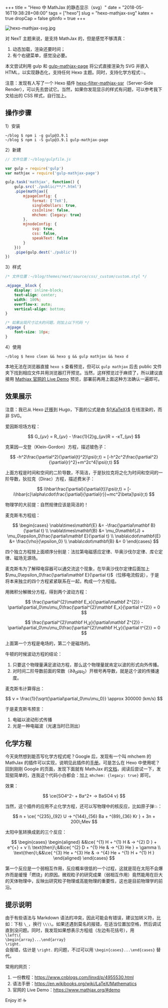 +++
title = "Hexo 中 MathJax 的静态显示（svg）"
date = "2018-05-16T19:38:28+08:00"
tags = ["hexo"]
slug = "hexo-mathjax-svg"
katex = true
dropCap = false
gitinfo = true
+++

![hexo-mathjax-svg.jpg](/images/hexo-mathjax-svg.jpg)

对 NexT 主题来说，是支持 MathJax 的，但是感觉不够清真：

1. 动态加载，渲染还要时间；
2. 有个右键菜单，感觉没必要。

本文尝试利用 gulp 和 [gulp-mathjax-page](https://github.com/roman-spiridonov/gulp-mathjax-page) 将公式直接渲染为 SVG 并嵌入 HTML，以实现静态化，支持任何 Hexo 主题。同时，支持化学方程式💥。

注意：发现有人写了一个 Hexo 插件 [hexo-filter-mathjax-ssr](https://github.com/ike-c/hexo-filter-mathjax-ssr)（Server-Side Render），可以先去尝试它。当然，如果你发现显示的样式有问题，可以参考我下文给出的 CSS 样式，自行加上。

## 操作步骤

1）安装

```
~/blog $ npm i -g gulp@3.9.1
~/blog $ npm i -S gulp@3.9.1 gulp-mathjax-page
```

2）新建

```js
// 文件位置：~/blog/gulpfile.js

var gulp = require('gulp')
var mathjax = require('gulp-mathjax-page')

gulp.task('mathjax', function() {
    gulp.src('./public/**/*.html')
    .pipe(mathjax({
        mjpageConfig: {
            format: ['TeX'],
            singleDollars: true,
            cssInline: false,
            mhchem: {legacy: true}
        },
        mjnodeConfig: {
            svg: true,
            css: false,
            speakText: false
        }
    }))
    .pipe(gulp.dest('./public'))
})
```

3）样式

```css
/* 文件位置：~/blog/themes/next/source/css/_custom/custom.styl */

.mjpage__block {
    display: inline-block;
    text-align: center;
    width: 100%;
    overflow-x: auto;
    vertical-align: bottom;
}

/* 如果出现尺寸过大的问题，则加上以下代码 */
.mjpage {
    font-size: 10px;
}
```

4）使用

```
~/blog $ hexo clean && hexo g && gulp mathjax && hexo d
```

本地无法在浏览器直接 `hexo s` 查看预览，但可以 `gulp mathjax` 后去 public 文件夹下找到相应文件并用浏览器打开预览。当然，这样预览过于麻烦了，所以建议直接用 [Mathjax 官网的 Live Demo](https://www.mathjax.org/#demo) 预览，部署前再用上面这种方法确认一遍即可。

## 效果展示

注意：我已从 Hexo [迁移](/tech/powered-by-hugo/)到 Hugo，下面的公式是由 [${\KaTeX}$](https://katex.org/) 在线渲染的，而非 SVG。

爱因斯坦场方程：

$$
G_{μν} = R_{μν} - \frac{1}{2}g_{μν}R = -κT_{μν}
$$

克莱因—戈登（Klein-Gordon）方程，描述玻色子：

$$
-h^2\frac{\partial^2}{\partial{t}^2}\psi(r,t) = [-h^2c^2\frac{\partial^2}{\partial{r}^2}+m^2c^4]\psi(r,t)
$$

上面方程是时间和空间的二阶导数，不简洁，于是狄拉克将之化为时间和空间的一阶导数，狄拉克（Dirac）方程，描述费米子：

$$
i\hbar\frac{\partial}{\partial{t}}\psi(r,t) = [-i\hbar{c}\alpha\cdot\frac{\partial}{\partial{r}}+mc^2\beta]\psi(r,t)
$$

物理学的大前提：自然规律应该是简洁的！

麦克斯韦方程组：

$$
\begin{cases}
\nabla\times\mathbf{E} &= -\frac{\partial\mathbf B}{\partial t} \\
\nabla\times\mathbf{B} &= \mu_0\mathbf{J} + \mu_0\epsilon_0\frac{\partial\mathbf E}{\partial t} \\
\nabla\cdot\mathbf{E} &= \frac{\rho}{\epsilon_0} \\
\nabla\cdot\mathbf{B} &= 0
\end{cases}
$$

四个独立方程按上面顺序分别是：法拉第电磁感应定律、毕奥沙伐尔定律、库仑定律、磁场无源场。

麦克斯韦为了解释电容器可以通交流这个现象，在毕奥沙伐尔定律后面加上 $\mu_0\epsilon_0\frac{\partial\mathbf E}{\partial t}$（位移电流假说），于是将本来独立的四个方程紧紧联系在一起，构成一个方程组。

用微积分解微分方程，得到两个波动方程：

$$
\frac{\partial^{2}\mathbf E_x}{\partial\mathbf Z^{2}} - \partial\partial_0\mu\mu_0\frac{\partial^{2}\mathbf E_x}{\partial t^{2}} = 0
$$

$$
\frac{\partial^{2}\mathbf H_y}{\partial\mathbf Z^{2}} - \partial\partial_0\mu\mu_0\frac{\partial^{2}\mathbf H_y}{\partial t^{2}} = 0
$$

上面第一个方程是电场的，第二个是磁场的。

牛顿的时候波动方程的结论：

1. 只要这个物理量满足波动方程，那么这个物理量就肯定以波的形式向外传播。
2. 对时间二阶导数前面的常数（$\partial\partial_0\mu\mu_0$）开根号再导数，就是这个波的传播速度。

麦克斯韦计算得出：

$$
ν = \frac{1}{\sqrt{\partial\partial_0\mu\mu_0}} \approx 300000 (km/s)
$$

于是麦克斯韦预言：

1. 电磁以波动形式传播
2. 光是一种电磁波（光速当时已测出）

## 化学方程

今天突然想到能否写化学方程式呢？Google 后，发现有一个叫 mhchem 的 MathJax 的插件可以实现，说明见此插件的[手册](https://mhchem.github.io/MathJax-mhchem/)。可是怎么在 Hexo 中使用呢？回到刚刚 Google 的页面，发现下面就有 MathJax 的[文档](http://docs.mathjax.org/en/latest/tex.html#mhchem)，阅读后尝试一下，发现挺简单的，连我这个代码小白都会：加上 `mhchem: {legacy: true}` 即可。

效果：

$$
\ce{SO4^2- + Ba^2+ -> BaSO4 v}
$$

当然，这个插件的应用不止化学方程，还可以写物理中的核反应，比如原子弹💥：

$$
n + \ce{ ^{235}_{92} U -> ^{144}_{56} Ba + ^{89}_{36} Kr } + 3n + 200\;Mev
$$

太阳中氢转换成氦的三个反应：

$$
\begin{cases}
\begin{aligned}
&&\ce{ ^{1} H + ^{1} H & -> ^{2} D } + e^{+} + ν \\
\text{then}\;&&\ce{ ^{2} D + ^{1} He & -> ^{3} He } + \gamma \\
\text{then}\;&&\ce{ ^{3} He + ^{3} He & -> ^{4} He + ^{1} H + ^{1} H }
\end{aligned}
\end{cases}
$$

第一个反应是一个弱相互作用，反应概率很低的一个过程，这就是现在太阳不会爆炸而是缓慢「燃烧」的原因。微观粒子的研究成果（弱相互作用）竟然能用在巨大的天体物理中，反映出研究粒子物理或高能物理的重要性，这也是目前物理学的前沿。

## 提示说明

由于有些语法与 Markdown 语法的冲突，因此可能会有错误，建议加转义符，比如：下标 `\_`，换行 `\\\\`。如果还遇到莫名的报错，在适当位置加空格，然后调试直到没问题。同时，我发现如果想表示方程组（左边有花括号），用  
`\left\{`  
`\begin{array}...\end{array}`  
`\right.`  
会报错，估计是 `\right.` 的问题，不过可以用 `\begin{cases}...\end{cases}` 替代。

常用的网页：

1. 一份教程：https://www.cnblogs.com/linxd/p/4955530.html
2. 语法手册：https://en.wikibooks.org/wiki/LaTeX/Mathematics
3. 官网的 Live Demo：https://www.mathjax.org/#demo

Enjoy it! ☕
